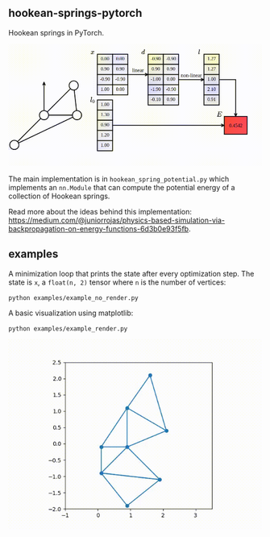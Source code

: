 ## hookean-springs-pytorch

Hookean springs in PyTorch.

![](media/compgraph.gif)

The main implementation is in `hookean_spring_potential.py` which implements an `nn.Module` that can compute the potential energy of a collection of Hookean springs.

Read more about the ideas behind this implementation: https://medium.com/@juniorrojas/physics-based-simulation-via-backpropagation-on-energy-functions-6d3b0e93f5fb.

## examples

A minimization loop that prints the state after every optimization step. The state is `x`, a `float(n, 2)` tensor where `n` is the number of vertices:

```
python examples/example_no_render.py
```

A basic visualization using matplotlib:

```
python examples/example_render.py
```

![](media/matplotlib.gif)
